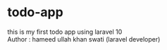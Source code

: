# todo-app
this is my first todo app using laravel 10
<br>
Author : hameed ullah khan swati (laravel developer)
